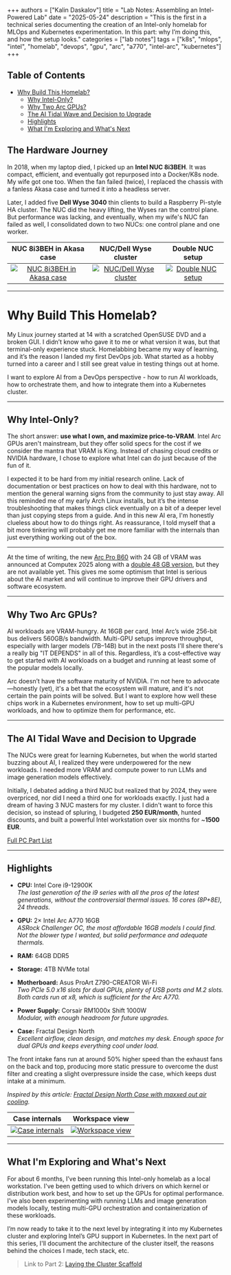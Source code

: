 +++
authors = ["Kalin Daskalov"]
title = "Lab Notes: Assembling an Intel-Powered Lab"
date = "2025-05-24"
description = "This is the first in a technical series documenting the creation of an Intel-only homelab for MLOps and Kubernetes experimentation. In this part: why I’m doing this, and how the setup looks."
categories = ["lab notes"]
tags = ["k8s", "mlops", "intel", "homelab", "devops", "gpu", "arc", "a770", "intel-arc", "kubernetes"]
+++

## Table of Contents
- [Why Build This Homelab?](#why-build-this-homelab)
  - [Why Intel-Only?](#why-intel-only)
  - [Why Two Arc GPUs?](#why-two-arc-gpus)
  - [The AI Tidal Wave and Decision to Upgrade](#the-ai-tidal-wave-and-decision-to-upgrade)
  - [Highlights](#highlights)
  - [What I'm Exploring and What's Next](#what-im-exploring-and-whats-next)


## The Hardware Journey

In 2018, when my laptop died, I picked up an **Intel NUC 8i3BEH**. It was compact, efficient, and eventually got repurposed into a Docker/K8s node. My wife got one too. When the fan failed (twice), I replaced the chassis with a fanless Akasa case and turned it into a headless server.

Later, I added five **Dell Wyse 3040** thin clients to build a Raspberry Pi-style HA cluster. The NUC did the heavy lifting, the Wyses ran the control plane. But performance was lacking, and eventually, when my wife's NUC fan failed as well, I consolidated down to two NUCs: one control plane and one worker.

| NUC 8i3BEH in Akasa case | NUC/Dell Wyse cluster | Double NUC setup |
|:------------------------:|:---------------------:|:----------------:|
| [![NUC 8i3BEH in Akasa case](/images/post-03/nuc-open.jpg)](/images/post-03/nuc-open.jpg) | [![NUC/Dell Wyse cluster](/images/post-03/3dell-1nuc.jpg)](/images/post-03/3dell-1nuc.jpg) | [![Double NUC setup](/images/post-03/2nuc.jpg)](/images/post-03/2nuc.jpg) |

---

# Why Build This Homelab?

My Linux journey started at 14 with a scratched OpenSUSE DVD and a broken GUI. I didn’t know who gave it to me or what version it was, but that terminal-only experience stuck. Homelabbing became my way of learning, and it’s the reason I landed my first DevOps job. What started as a hobby turned into a career and I still see great value in testing things out at home.

I want to explore AI from a DevOps perspective - how to run AI workloads, how to orchestrate them, and how to integrate them into a Kubernetes cluster.

---

## Why Intel-Only?

The short answer: **use what I own, and maximize price-to-VRAM**. Intel Arc GPUs aren't mainstream, but they offer solid specs for the cost if we consider the mantra that VRAM is King. Instead of chasing cloud credits or NVIDIA hardware, I chose to explore what Intel can do just because of the fun of it.

I expected it to be hard from my initial research online. Lack of documentation or best practices on how to deal with this hardware, not to mention the general warning signs from the community to just stay away. All this reminded me of my early Arch Linux installs, but it’s the intense troubleshooting that makes things click eventually on a bit of a deeper level than just copying steps from a guide. And in this new AI era, I'm honestly clueless about how to do things right. As reassurance, I told myself that a bit more tinkering will probably get me more familiar with the internals than just everything working out of the box.

---

At the time of writing, the new [Arc Pro B60](https://www.intel.com/content/www/us/en/products/sku/243916/intel-arc-pro-b60-graphics/specifications.html) with 24 GB of VRAM was announced at Computex 2025 along with a [double 48 GB version](https://www.maxsun.com/blogs/maxsun-motherboard/maxsun-unveils-intel-arc-pro-b60-dual-48g-turbo-at-computex-2025), but they are not available yet. This gives me some optimism that Intel is serious about the AI market and will continue to improve their GPU drivers and software ecosystem.

---

## Why Two Arc GPUs?

AI workloads are VRAM-hungry. At 16GB per card, Intel Arc’s wide 256-bit bus delivers 560GB/s bandwidth. Multi-GPU setups improve throughput, especially with larger models (7B–14B) but in the next posts I'll shere there's a really big "IT DEPENDS" in all of this. Regardless, it’s a cost-effective way to get started with AI workloads on a budget and running at least some of the popular models locally.

Arc doesn’t have the software maturity of NVIDIA. I'm not here to advocate—honestly (yet), it's a bet that the ecosystem will mature, and it's not certain the pain points will be solved. But I want to explore how well these chips work in a Kubernetes environment, how to set up multi-GPU workloads, and how to optimize them for performance, etc.

---

## The AI Tidal Wave and Decision to Upgrade

The NUCs were great for learning Kubernetes, but when the world started buzzing about AI, I realized they were underpowered for the new workloads. I needed more VRAM and compute power to run LLMs and image generation models effectively.

Initially, I debated adding a third NUC but realized that by 2024, they were overpriced, nor did I need a third one for workloads exactly. I just had a dream of having 3 NUC masters for my cluster. I didn't want to force this decision, so instead of spluring, I budgeted **250 EUR/month**, hunted discounts, and built a powerful Intel workstation over six months for ~**1500 EUR**.

[Full PC Part List](https://pcpartpicker.com/list/gkqsLc)

---

## Highlights

- **CPU:** Intel Core i9-12900K  
  _The last generation of the i9 series with all the pros of the latest generations, without the controversial thermal issues. 16 cores (8P+8E), 24 threads._

- **GPU:** 2× Intel Arc A770 16GB  
  _ASRock Challenger OC, the most affordable 16GB models I could find. Not the blower type I wanted, but solid performance and adequate thermals._

- **RAM:** 64GB DDR5

- **Storage:** 4TB NVMe total

- **Motherboard:** Asus ProArt Z790-CREATOR Wi-Fi  
  _Two PCIe 5.0 x16 slots for dual GPUs, plenty of USB ports and M.2 slots. Both cards run at x8, which is sufficient for the Arc A770._

- **Power Supply:** Corsair RM1000x Shift 1000W  
  _Modular, with enough headroom for future upgrades._

- **Case:** Fractal Design North  
  _Excellent airflow, clean design, and matches my desk. Enough space for dual GPUs and keeps everything cool under load._

The front intake fans run at around 50% higher speed than the exhaust fans on the back and top, producing more static pressure to overcome the dust filter and creating a slight overpressure inside the case, which keeps dust intake at a minimum.

_Inspired by this article: [Fractal Design North Case with maxxed out air cooling](https://www.reddit.com/r/FractalDesign/comments/15naud4/fractal_design_north_case_with_maxxed_out_air/)._

| Case internals | Workspace view |
|:--------------:|:-------------:|
| [![Case internals](/images/post-03/arc-front.jpeg)](/images/post-03/arc-front.jpeg) | [![Workspace view](/images/post-03/desk.png)](/images/post-03/desk.png) |

---

## What I'm Exploring and What's Next

For about 6 months, I’ve been running this Intel-only homelab as a local workstation. I've been getting used to which drivers on which kernel or distribution work best, and how to set up the GPUs for optimal performance. I’ve also been experimenting with running LLMs and image generation models locally, testing multi-GPU orchestration and containerization of these workloads.

I’m now ready to take it to the next level by integrating it into my Kubernetes cluster and exploring Intel’s GPU support in Kubernetes. In the next part of this series, I'll document the architecture of the cluster itself, the reasons behind the choices I made, tech stack, etc.

> Link to Part 2: [Laying the Cluster Scaffold](https://blog.sonda.red/posts/04-intel-homelab-2/)